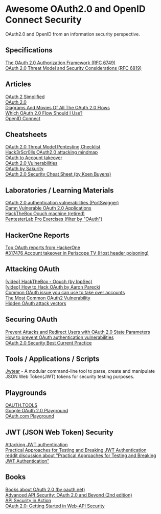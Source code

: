 # Awesome OAuth2.0 and OpenID Connect Security
OAuth2.0 and OpenID from an information security perspective.

## Specifications
[The OAuth 2.0 Authorization Framework (RFC 6749)](https://datatracker.ietf.org/doc/html/rfc6749)  
[OAuth 2.0 Threat Model and Security Considerations (RFC 6819)](https://datatracker.ietf.org/doc/html/rfc6819)

## Articles
[OAuth 2 Simplified](https://aaronparecki.com/oauth-2-simplified/)  
[OAuth 2.0](https://oauth.net/2/)  
[Diagrams And Movies Of All The OAuth 2.0 Flows](https://darutk.medium.com/diagrams-and-movies-of-all-the-oauth-2-0-flows-194f3c3ade85)  
[Which OAuth 2.0 Flow Should I Use?](https://auth0.com/docs/get-started/authentication-and-authorization-flow/which-oauth-2-0-flow-should-i-use)  
[OpenID Connect](https://openid.net/connect/)

## Cheatsheets
[OAuth 2.0 Threat Model Pentesting Checklist](https://securityhubs.io/oauth2_threat_model)  
[Hack3rScr0lls OAuth2.0 attacking mindmap](https://twitter.com/hackerscrolls/status/1269266750467649538)  
[OAuth to Account takeover](https://book.hacktricks.xyz/pentesting-web/oauth-to-account-takeover)  
[OAuth 2.0 Vulnerabilities](https://0xn3va.gitbook.io/cheat-sheets/web-application/oauth-2.0-vulnerabilities)  
[OAuth by Sakurity](http://sakurity.com/oauth)  
[OAuth 2.0 Security Cheat Sheet (by Koen Buyens)](https://github.com/koenbuyens/oauth-2.0-security-cheat-sheet)

## Laboratories / Learning Materials
[OAuth 2.0 authentication vulnerabilities (PortSwigger)](https://portswigger.net/web-security/oauth)  
[Damn Vulnerable OAuth 2.0 Applications](https://github.com/koenbuyens/Vulnerable-OAuth-2.0-Applications)  
[HackTheBox Oouch machine (retired)](https://app.hackthebox.com/machines/231)  
[PentesterLab Pro Exercises (filter by "OAuth")](https://pentesterlab.com/exercises)

## HackerOne Reports
[Top OAuth reports from HackerOne](https://github.com/reddelexc/hackerone-reports/blob/master/tops_by_bug_type/TOPOAUTH.md)  
[#317476 Account takeover in Periscope TV (Host header poisoning)](https://hackerone.com/reports/317476)

## Attacking OAuth
[[video] HackTheBox - Oouch (by IppSec)](https://www.youtube.com/watch?v=EUtqjK27MxQ)  
[[video] How to Hack OAuth by Aaron Parecki](https://www.youtube.com/watch?v=tbu4CfzP25o)  
[Common OAuth issue you can use to take over accounts](https://webstersprodigy.net/2013/05/09/common-oauth-issue-you-can-use-to-take-over-accounts/)  
[The Most Common OAuth2 Vulnerability](http://homakov.blogspot.com/2012/07/saferweb-most-common-oauth2.html)  
[Hidden OAuth attack vectors](https://portswigger.net/research/hidden-oauth-attack-vectors)

## Securing OAuth
[Prevent Attacks and Redirect Users with OAuth 2.0 State Parameters](https://auth0.com/docs/secure/attack-protection/state-parameters)  
[How to prevent OAuth authentication vulnerabilities](https://portswigger.net/web-security/oauth/preventing)  
[OAuth 2.0 Security Best Current Practice](https://datatracker.ietf.org/doc/html/draft-ietf-oauth-security-topics)

## Tools / Applications / Scripts
[Jwtear](https://github.com/KINGSABRI/jwtear) - A modular command-line tool to parse, create and manipulate JSON Web Token(JWT) tokens for security testing purposes.

## Playgrounds
[OAUTH.TOOLS](https://oauth.tools/)  
[Google OAuth 2.0 Playground](https://developers.google.com/oauthplayground/)  
[OAuth.com Playground](https://www.oauth.com/playground/)

## JWT (JSON Web Token) Security
[Attacking JWT authentication](https://www.sjoerdlangkemper.nl/2016/09/28/attacking-jwt-authentication/)  
[Practical Approaches for Testing and Breaking JWT Authentication](https://mazinahmed.net/blog/breaking-jwt/)  
[reddit discussion about "Practical Approaches for Testing and Breaking JWT Authentication"](https://www.reddit.com/r/netsec/comments/dn10q2/practical_approaches_for_testing_and_breaking_jwt/)

## Books
[Books about OAuth 2.0 (by oauth.net)](https://oauth.net/books/)  
[Advanced API Security: OAuth 2.0 and Beyond (2nd edition)](https://www.amazon.com/Advanced-API-Security-Definitive-Guide/dp/1484220498)  
[API Security in Action](https://www.manning.com/books/api-security-in-action)  
[OAuth 2.0: Getting Started in Web-API Security](https://www.amazon.com/OAuth-2-0-Getting-Security-University/dp/1507800916)
